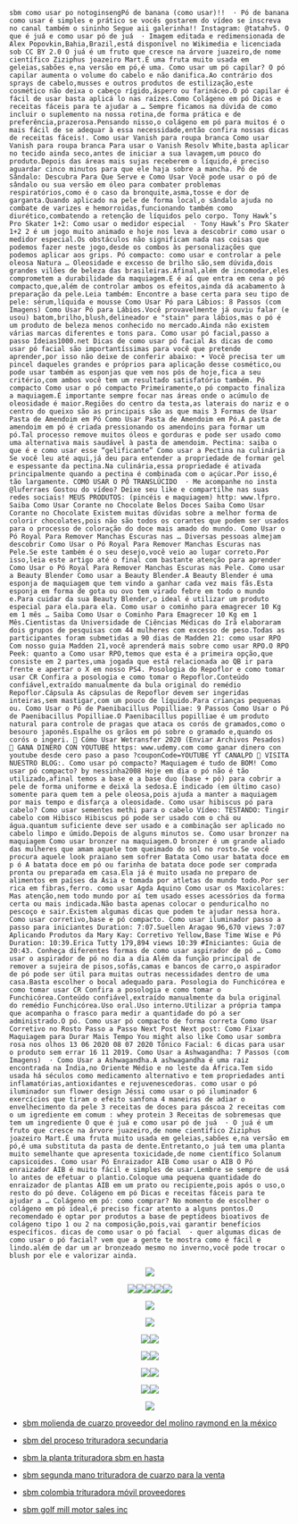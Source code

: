 
```
sbm como usar po notoginsengPó de banana (como usar)!!  · Pó de banana como usar é simples e prático se vocês gostarem do vídeo se inscreva no canal também o sininho Segue aii galerinha!! Instagram: @tatahv5. O que é juá e como usar pó de juá  · Imagem editada e redimensionada de Alex Popovkin,Bahia,Brazil,está disponível no Wikimedia e licenciada sob CC BY 2.0 O juá é um fruto que cresce na árvore juazeiro,de nome científico Ziziphus joazeiro Mart.É uma fruta muito usada em geleias,sabões e,na versão em pó,é uma. Como usar um pó capilar? O pó capilar aumenta o volume do cabelo e não danifica.Ao contrário dos sprays de cabelo,musses e outros produtos de estilização,este cosmético não deixa o cabeço rígido,áspero ou farináceo.O pó capilar é fácil de usar basta aplicá lo nas raízes.Como Colágeno em pó Dicas e receitas fáceis para te ajudar a … Sempre ficamos na dúvida de como incluir o suplemento na nossa rotina,de forma prática e de preferência,prazerosa.Pensando nisso,o colágeno em pó para muitos é o mais fácil de se adequar à essa necessidade,então confira nossas dicas de receitas fáceis!. Como usar Vanish para roupa branca Como usar Vanish para roupa branca Para usar o Vanish Resolv White,basta aplicar no tecido ainda seco,antes de iniciar a sua lavagem,um pouco do produto.Depois das áreas mais sujas receberem o líquido,é preciso aguardar cinco minutos para que ele haja sobre a mancha. Pó de Sândalo: Descubra Para Que Serve e Como Usar Você pode usar o pó de sândalo ou sua versão em óleo para combater problemas respiratórios,como é o caso da bronquite,asma,tosse e dor de garganta.Quando aplicado na pele de forma local,o sândalo ajuda no combate de varizes e hemorroidas,funcionando também como diurético,combatendo a retenção de líquidos pelo corpo. Tony Hawk’s Pro Skater 1+2: Como usar o medidor especial  · Tony Hawk’s Pro Skater 1+2 2 é um jogo muito animado e hoje nos leva a descobrir como usar o medidor especial.Os obstáculos não significam nada nas coisas que podemos fazer neste jogo,desde os combos às personalizações que podemos aplicar aos grips. Pó compacto: como usar e controlar a pele oleosa Natura … Oleosidade e excesso de brilho são,sem dúvida,dois grandes vilões de beleza das brasileiras.Afinal,além de incomodar,eles comprometem a durabilidade da maquiagem.E é aí que entra em cena o pó compacto,que,além de controlar ambos os efeitos,ainda dá acabamento à preparação da pele.Leia também: Encontre a base certa para seu tipo de pele: sérum,líquida e mousse Como Usar Pó para Lábios: 8 Passos (com Imagens) Como Usar Pó para Lábios.Você provavelmente já ouviu falar (e usou) batom,brilho,blush,delineador e "stain" para lábios,mas o pó é um produto de beleza menos conhecido no mercado.Ainda não existem várias marcas diferentes e tons para. Como usar pó facial,passo a passo Ideias1000.net Dicas de como usar pó facial As dicas de como usar pó facial são importantíssimas para você que pretende aprender,por isso não deixe de conferir abaixo: • Você precisa ter um pincel daqueles grandes e próprios para aplicação desse cosmético,ou pode usar também as esponjas que vem nos pós de hoje,fica a seu critério,com ambos você tem um resultado satisfatório também. Pó compacto Como usar o pó compacto Primeiramente,o pó compacto finaliza a maquiagem.É importante sempre focar nas áreas onde o acúmulo de oleosidade é maior.Regiões do centro da testa,as laterais do nariz e o centro do queixo são as principais são as que mais 3 Formas de Usar Pasta de Amendoim em Pó Como Usar Pasta de Amendoim em Pó.A pasta de amendoim em pó é criada pressionando os amendoins para formar um pó.Tal processo remove muitos óleos e gorduras e pode ser usado como uma alternativa mais saudável à pasta de amendoim. Pectina: saiba o que é e como usar esse “gelificante” Como usar a Pectina na culinária Se você leu até aqui,já deu para entender a propriedade de formar gel e espessante da pectina.Na culinária,essa propriedade é ativada principalmente quando a pectina é combinada com o açúcar.Por isso,é tão largamente. COMO USAR O PÓ TRANSLÚCIDO  · Me acompanhe no insta @luferraes Gostou do vídeo? Deixe seu like e compartilhe nas suas redes sociais! MEUS PRODUTOS: (pincéis e maquiagem) http: www.lfpro. Saiba Como Usar Corante no Chocolate Belos Doces Saiba Como Usar Corante no Chocolate Existem muitas dúvidas sobre a melhor forma de colorir chocolates,pois não são todos os corantes que podem ser usados para o processo de coloração do doce mais amado do mundo. Como Usar o Pó Royal Para Remover Manchas Escuras nas … Diversas pessoas almejam descobrir Como Usar o Pó Royal Para Remover Manchas Escuras nas Pele.Se este também é o seu desejo,você veio ao lugar correto.Por isso,leia este artigo até o final com bastante atenção para aprender Como Usar o Pó Royal Para Remover Manchas Escuras nas Pele. Como usar a Beauty Blender Como usar a Beauty Blender.A Beauty Blender é uma esponja de maquiagem que tem vindo a ganhar cada vez mais fãs.Esta esponja em forma de gota ou ovo tem virado febre em todo o mundo e.Para cuidar da sua Beauty Blender,o ideal é utilizar um produto especial para ela.para ela. Como usar o cominho para emagrecer 10 Kg em 1 mês … Saiba Como Usar o Cominho Para Emagrecer 10 Kg em 1 Mês.Cientistas da Universidade de Ciências Médicas do Irã elaboraram dois grupos de pesquisas com 44 mulheres com excesso de peso.Todas as participantes foram submetidas a 90 dias de Madden 21: como usar RPO Com nosso guia Madden 21,você aprenderá mais sobre como usar RPO.O RPO Peek: quanto a Como usar RPO,temos que esta é a primeira opção,que consiste em 2 partes,uma jogada que está relacionada ao QB ir para frente e apertar o X em nosso PS4. Posologia do Repoflor e como tomar usar CR Confira a posologia e como tomar o Repoflor.Conteúdo confiável,extraído manualmente da bula original do remédio Repoflor.Cápsula As cápsulas de Repoflor devem ser ingeridas inteiras,sem mastigar,com um pouco de líquido.Para crianças pequenas ou. Como Usar o Pó de Paenibacillus Popilliae: 9 Passos Como Usar o Pó de Paenibacillus Popilliae.O Paenibacillus popilliae é um produto natural para controle de pragas que ataca os corós de gramados,como o besouro japonês.Espalhe os grãos em pó sobre o gramado e,quando os corós o ingeri. 🔴 Cómo Usar Wetransfer 2020 (Enviar Archivos Pesados) 🌟 GANA DINERO CON YOUTUBE https: www.udemy.com como ganar dinero con youtube desde cero paso a paso ?couponCode=YOUTUBE YT CANALPD 🔴 VISITA NUESTRO BLOG:. Como usar pó compacto? Maquiagem é tudo de BOM! Como usar pó compacto? by nessinha2008 Hoje em dia o pó não é tão utilizado,afinal temos a base e a base duo (base + pó) para cobrir a pele de forma uniforme e deixá la sedosa.É indicado (em último caso) somente para quem tem a pele oleosa,pois ajuda a manter a maquiagem por mais tempo e disfarça a oleosidade. Como usar hibiscus pó para cabelo? Como usar sementes methi para o cabelo Vídeo: TESTANDO: Tingir cabelo com Hibisco Hibiscus pó pode ser usado com o chá ou água.quantum suficiente deve ser usado e a combinação ser aplicado no cabelo limpo e úmido.Depois de alguns minutos se. Como usar bronzer na maquiagem Como usar bronzer na maquiagem.O bronzer é um grande aliado das mulheres que amam aquele tom queimado do sol no rosto.Se você procura aquele look praiano sem sofrer Batata Como usar batata doce em p ó A batata doce em pó ou farinha de batata doce pode ser comprada pronta ou preparada em casa.Ela já é muito usada no preparo de alimentos em países da Ásia e tomada por atletas do mundo todo.Por ser rica em fibras,ferro. como usar Agda Aquino Como usar os Maxicolares: Mas atenção,nem todo mundo por aí tem usado esses acessórios da forma certa ou mais indicada.Não basta apenas colocar o penduricalho no pescoço e sair.Existem algumas dicas que podem te ajudar nessa hora. Como usar corretivo,base e pó compacto. Como usar iluminador passo a passo para iniciantes Duration: 7:07.Suellen Aragao 96,670 views 7:07 Aplicando Produtos da Mary Kay: Corretivo Yellow,Base Time Wise e Pó Duration: 10:39.Erica Tutty 179,894 views 10:39 #Iniciantes: Guia de 20:43. Conheça diferentes formas de como usar aspirador de pó … Como usar o aspirador de pó no dia a dia Além da função principal de remover a sujeira de pisos,sofás,camas e bancos de carro,o aspirador de pó pode ser útil para muitas outras necessidades dentro de uma casa.Basta escolher o bocal adequado para. Posologia do Funchicórea e como tomar usar CR Confira a posologia e como tomar o Funchicórea.Conteúdo confiável,extraído manualmente da bula original do remédio Funchicórea.Uso oral.Uso interno.Utilizar a própria tampa que acompanha o frasco para medir a quantidade do pó a ser administrado.O pó. Como usar pó compacto de forma correta Como Usar Corretivo no Rosto Passo a Passo Next Post Next post: Como Fixar Maquiagem para Durar Mais Tempo You might also like Como usar sombra rosa nos olhos 13 06 2020 08 07 2020 Tônico Facial: 6 dicas para usar o produto sem errar 16 11 2019. Como Usar a Ashwagandha: 7 Passos (com Imagens)  · Como Usar a Ashwagandha.A ashwagandha é uma raiz encontrada na Índia,no Oriente Médio e no leste da África.Tem sido usada há séculos como medicamento alternativo e tem propriedades anti inflamatórias,antioxidantes e rejuvenescedoras. como usar o pó iluminador sun flower design Jéssi como usar o pó iluminador 6 exercícios que tiram o efeito sanfona 4 maneiras de adiar o envelhecimento da pele 3 receitas de doces para páscoa 2 receitas com o um igrediente em comum : whey protein 3 Receitas de sobremesas que tem um ingrediente O que é juá e como usar pó de juá  · O juá é um fruto que cresce na árvore juazeiro,de nome científico Ziziphus joazeiro Mart.É uma fruta muito usada em geleias,sabões e,na versão em pó,é uma substituta da pasta de dente.Entretanto,o juá tem uma planta muito semelhante que apresenta toxicidade,de nome científico Solanum capsicoides. Como usar Pó Enraizador AIB Como usar o AIB O Pó enraizador AIB é muito fácil e simples de usar.Lembre se sempre de usá lo antes de efetuar o plantio.Coloque uma pequena quantidade do enraizador de plantas AIB em um prato ou recipiente,pois após o uso,o resto do pó deve. Colágeno em pó Dicas e receitas fáceis para te ajudar a … Colágeno em pó: como comprar? No momento de escolher o colágeno em pó ideal,é preciso ficar atento a alguns pontos.O recomendado é optar por produtos a base de peptídeos bioativos de colágeno tipo 1 ou 2 na composição,pois,vai garantir benefícios específicos. dicas de como usar o pó facial  · quer algumas dicas de como usar o pó facial? vem que a gente te mostra como é fácil e lindo.além de dar um ar bronzeado mesmo no inverno,você pode trocar o blush por ele e valorizar ainda. 
```

<div align="center">

<a href="https://es-crusher.shibang-china.com/github&k=sbm+como+usar+po+notoginseng"><img src="https://static.shibang-china.com/es/crusher/logo.jpg"></a>

<a href="https://es-crusher.shibang-china.com/github&k=sbm+como+usar+po+notoginseng"><img src="https://static.shibang-china.com/es/crusher/index.jpg"></a><a href="https://es-crusher.shibang-china.com/material.htmlgithub&k=sbm+como+usar+po+notoginseng"><img src="https://static.shibang-china.com/es/crusher/material.jpg"></a><a href="https://es-crusher.shibang-china.com/application.htmlgithub&k=sbm+como+usar+po+notoginseng"><img src="https://static.shibang-china.com/es/crusher/application.jpg"></a><a href="https://es-crusher.shibang-china.com/aboutus.htmlgithub&k=sbm+como+usar+po+notoginseng"><img src="https://static.shibang-china.com/es/crusher/aboutus.jpg"></a><a href="https://es-crusher.shibang-china.com/contact.htmlgithub&k=sbm+como+usar+po+notoginseng"><img src="https://static.shibang-china.com/es/crusher/contact.jpg"></a>

<a href="https://es-crusher.shibang-china.com/github&k=sbm+como+usar+po+notoginseng"><img src="https://static.shibang-china.com/es/crusher/banner.jpg"></a>

<a href="https://swt.shibang-china.com/github&k=sbm+como+usar+po+notoginseng"><img src="https://static.shibang-china.com/es/crusher/text.jpg"></a>

<a href="https://swt.shibang-china.com/github&k=sbm+como+usar+po+notoginseng"><img src="https://static.shibang-china.com/es/crusher/chat.jpg"></a><a href="https://es-crusher.shibang-china.com/contact.htmlgithub&k=sbm+como+usar+po+notoginseng"><img src="https://static.shibang-china.com/es/crusher/message.jpg"></a>

<a href="https://es-crusher.shibang-china.com/products/pe.htmlgithub&k=sbm+como+usar+po+notoginseng"><img src="https://static.shibang-china.com/es/crusher/pe.jpg"></a><a href="https://es-crusher.shibang-china.com/products/pf.htmlgithub&k=sbm+como+usar+po+notoginseng"><img src="https://static.shibang-china.com/es/crusher/pf.jpg"></a>

<a href="https://es-crusher.shibang-china.com/products/hpt.htmlgithub&k=sbm+como+usar+po+notoginseng"><img src="https://static.shibang-china.com/es/crusher/hpt.jpg"></a><a href="https://es-crusher.shibang-china.com/products/vsi.htmlgithub&k=sbm+como+usar+po+notoginseng"><img src="https://static.shibang-china.com/es/crusher/vsi.jpg"></a>

<a href="https://es-crusher.shibang-china.com/products/klv.htmlgithub&k=sbm+como+usar+po+notoginseng"><img src="https://static.shibang-china.com/es/crusher/klv.jpg"></a><a href="https://es-crusher.shibang-china.com/products/portable.htmlgithub&k=sbm+como+usar+po+notoginseng"><img src="https://static.shibang-china.com/es/crusher/portable.jpg"></a>

<a href="https://swt.shibang-china.com/github&k=sbm+como+usar+po+notoginseng"><img src="https://static.shibang-china.com/es/crusher/case.jpg"></a>

</div>


* [sbm molienda de cuarzo proveedor del molino raymond en la méxico](sbm%20molienda%20de%20cuarzo%20proveedor%20del%20molino%20raymond%20en%20la%20m%C3%A9xico.md)

* [sbm del proceso trituradora secundaria](sbm%20del%20proceso%20trituradora%20secundaria.md)

* [sbm la planta trituradora sbm en hasta](sbm%20la%20planta%20trituradora%20sbm%20en%20hasta.md)

* [sbm segunda mano trituradora de cuarzo para la venta](sbm%20segunda%20mano%20trituradora%20de%20cuarzo%20para%20la%20venta.md)

* [sbm colombia trituradora móvil proveedores](sbm%20colombia%20trituradora%20m%C3%B3vil%20proveedores.md)

* [sbm golf mill motor sales inc](sbm%20golf%20mill%20motor%20sales%20inc.md)